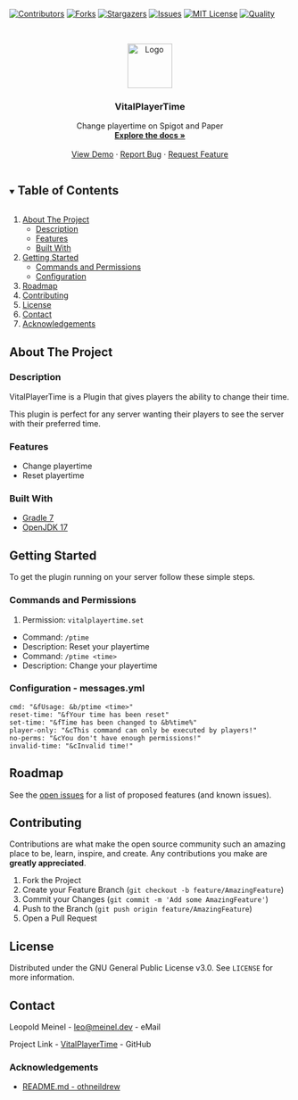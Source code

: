 <!-- PROJECT SHIELDS -->
[![Contributors][contributors-shield]][contributors-url]
[![Forks][forks-shield]][forks-url]
[![Stargazers][stars-shield]][stars-url]
[![Issues][issues-shield]][issues-url]
[![MIT License][license-shield]][license-url]
[![Quality][quality-shield]][quality-url]

<!-- PROJECT LOGO -->
<!--suppress ALL -->
<br />
<p align="center">
  <a href="https://github.com/LeoMeinel/VitalPlayerTime">
    <img src="images/logo.png" alt="Logo" width="80" height="80">
  </a>

<h3 align="center">VitalPlayerTime</h3>

  <p align="center">
    Change playertime on Spigot and Paper
    <br />
    <a href="https://github.com/LeoMeinel/VitalPlayerTime"><strong>Explore the docs »</strong></a>
    <br />
    <br />
    <a href="https://github.com/LeoMeinel/VitalPlayerTime">View Demo</a>
    ·
    <a href="https://github.com/LeoMeinel/VitalPlayerTime/issues">Report Bug</a>
    ·
    <a href="https://github.com/LeoMeinel/VitalPlayerTime/issues">Request Feature</a>
  </p>

<!-- TABLE OF CONTENTS -->
<details open="open">
  <summary><h2 style="display: inline-block">Table of Contents</h2></summary>
  <ol>
    <li>
      <a href="#about-the-project">About The Project</a>
      <ul>
        <li><a href="#description">Description</a></li>
        <li><a href="#features">Features</a></li>
        <li><a href="#built-with">Built With</a></li>
      </ul>
    </li>
    <li>
      <a href="#getting-started">Getting Started</a>
      <ul>
        <li><a href="#commands-and-permissions">Commands and Permissions</a></li>
        <li><a href="#configuration - messages.yml">Configuration</a></li>
      </ul>
    </li>
    <li><a href="#roadmap">Roadmap</a></li>
    <li><a href="#contributing">Contributing</a></li>
    <li><a href="#license">License</a></li>
    <li><a href="#contact">Contact</a></li>
    <li><a href="#acknowledgements">Acknowledgements</a></li>
  </ol>
</details>

<!-- ABOUT THE PROJECT -->

## About The Project

### Description

VitalPlayerTime is a Plugin that gives players the ability to change their time.

This plugin is perfect for any server wanting their players to see the server with their preferred time.

### Features

* Change playertime
* Reset playertime

### Built With

* [Gradle 7](https://docs.gradle.org/7.4/release-notes.html)
* [OpenJDK 17](https://openjdk.java.net/projects/jdk/17/)

<!-- GETTING STARTED -->

## Getting Started

To get the plugin running on your server follow these simple steps.

### Commands and Permissions

1. Permission: `vitalplayertime.set`

* Command: `/ptime`
* Description: Reset your playertime
* Command: `/ptime <time>`
* Description: Change your playertime

### Configuration - messages.yml

```
cmd: "&fUsage: &b/ptime <time>"
reset-time: "&fYour time has been reset"
set-time: "&fTime has been changed to &b%time%"
player-only: "&cThis command can only be executed by players!"
no-perms: "&cYou don't have enough permissions!"
invalid-time: "&cInvalid time!"
```

<!-- ROADMAP -->

## Roadmap

See the [open issues](https://github.com/LeoMeinel/VitalPlayerTime/issues) for a list of proposed features (and
known issues).

<!-- CONTRIBUTING -->

## Contributing

Contributions are what make the open source community such an amazing place to be, learn, inspire, and create. Any
contributions you make are **greatly appreciated**.

1. Fork the Project
2. Create your Feature Branch (`git checkout -b feature/AmazingFeature`)
3. Commit your Changes (`git commit -m 'Add some AmazingFeature'`)
4. Push to the Branch (`git push origin feature/AmazingFeature`)
5. Open a Pull Request

<!-- LICENSE -->

## License

Distributed under the GNU General Public License v3.0. See `LICENSE` for more information.

<!-- CONTACT -->

## Contact

Leopold Meinel - [leo@meinel.dev](mailto:leo@meinel.dev) - eMail

Project Link - [VitalPlayerTime](https://github.com/LeoMeinel/VitalPlayerTime) - GitHub

<!-- ACKNOWLEDGEMENTS -->

### Acknowledgements

* [README.md - othneildrew](https://github.com/othneildrew/Best-README-Template)

<!-- MARKDOWN LINKS & IMAGES -->

[contributors-shield]: https://img.shields.io/github/contributors-anon/LeoMeinel/VitalPlayerTime?style=for-the-badge

[contributors-url]: https://github.com/LeoMeinel/VitalPlayerTime/graphs/contributors

[forks-shield]: https://img.shields.io/github/forks/LeoMeinel/VitalPlayerTime?label=Forks&style=for-the-badge

[forks-url]: https://github.com/LeoMeinel/VitalPlayerTime/network/members

[stars-shield]: https://img.shields.io/github/stars/LeoMeinel/VitalPlayerTime?style=for-the-badge

[stars-url]: https://github.com/LeoMeinel/VitalPlayerTime/stargazers

[issues-shield]: https://img.shields.io/github/issues/LeoMeinel/VitalPlayerTime?style=for-the-badge

[issues-url]: https://github.com/LeoMeinel/VitalPlayerTime/issues

[license-shield]: https://img.shields.io/github/license/LeoMeinel/VitalPlayerTime?style=for-the-badge

[license-url]: https://github.com/LeoMeinel/VitalPlayerTime/blob/main/LICENSE

[quality-shield]: https://img.shields.io/codefactor/grade/github/LeoMeinel/VitalPlayerTime?style=for-the-badge

[quality-url]: https://www.codefactor.io/repository/github/LeoMeinel/VitalPlayerTime
